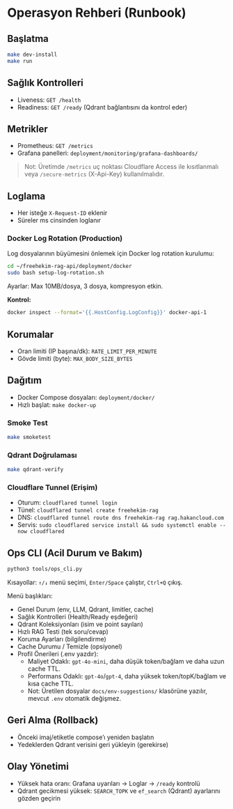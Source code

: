 # Operasyon Rehberi (Runbook)

## Başlatma
```bash
make dev-install
make run
```

## Sağlık Kontrolleri
- Liveness: `GET /health`
- Readiness: `GET /ready` (Qdrant bağlantısını da kontrol eder)

## Metrikler
- Prometheus: `GET /metrics`
- Grafana panelleri: `deployment/monitoring/grafana-dashboards/`

> Not: Üretimde `/metrics` uç noktası Cloudflare Access ile kısıtlanmalı veya `/secure-metrics` (X-Api-Key) kullanılmalıdır.

## Loglama
- Her isteğe `X-Request-ID` eklenir
- Süreler ms cinsinden loglanır

### Docker Log Rotation (Production)
Log dosyalarının büyümesini önlemek için Docker log rotation kurulumu:

```bash
cd ~/freehekim-rag-api/deployment/docker
sudo bash setup-log-rotation.sh
```

Ayarlar: Max 10MB/dosya, 3 dosya, kompresyon etkin.

**Kontrol:**
```bash
docker inspect --format='{{.HostConfig.LogConfig}}' docker-api-1
```

## Korumalar
- Oran limiti (IP başına/dk): `RATE_LIMIT_PER_MINUTE`
- Gövde limiti (byte): `MAX_BODY_SIZE_BYTES`

## Dağıtım
- Docker Compose dosyaları: `deployment/docker/`
- Hızlı başlat: `make docker-up`

### Smoke Test
```bash
make smoketest
```

### Qdrant Doğrulaması
```bash
make qdrant-verify
```

### Cloudflare Tunnel (Erişim)
- Oturum: `cloudflared tunnel login`
- Tünel: `cloudflared tunnel create freehekim-rag`
- DNS: `cloudflared tunnel route dns freehekim-rag rag.hakancloud.com`
- Servis: `sudo cloudflared service install && sudo systemctl enable --now cloudflared`

## Ops CLI (Acil Durum ve Bakım)
```bash
python3 tools/ops_cli.py
```

Kısayollar: `↑/↓` menü seçimi, `Enter/Space` çalıştır, `Ctrl+Q` çıkış.

Menü başlıkları:
- Genel Durum (env, LLM, Qdrant, limitler, cache)
- Sağlık Kontrolleri (Health/Ready eşdeğeri)
- Qdrant Koleksiyonları (isim ve point sayıları)
- Hızlı RAG Testi (tek soru/cevap)
- Koruma Ayarları (bilgilendirme)
- Cache Durumu / Temizle (opsiyonel)
- Profil Önerileri (.env yazdır):
  - Maliyet Odaklı: `gpt-4o-mini`, daha düşük token/bağlam ve daha uzun cache TTL.
  - Performans Odaklı: `gpt-4o`/`gpt-4`, daha yüksek token/topK/bağlam ve kısa cache TTL.
  - Not: Üretilen dosyalar `docs/env-suggestions/` klasörüne yazılır, mevcut `.env` otomatik değişmez.

## Geri Alma (Rollback)
- Önceki imaj/etiketle compose’ı yeniden başlatın
- Yedeklerden Qdrant verisini geri yükleyin (gerekirse)

## Olay Yönetimi
- Yüksek hata oranı: Grafana uyarıları → Loglar → `/ready` kontrolü
- Qdrant gecikmesi yüksek: `SEARCH_TOPK` ve `ef_search` (Qdrant) ayarlarını gözden geçirin
